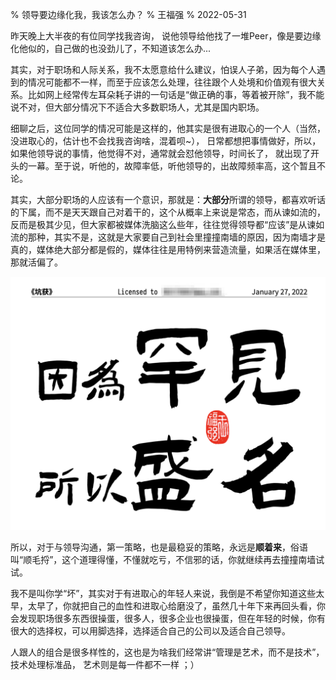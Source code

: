 % 领导要边缘化我，我该怎么办？
% 王福强
% 2022-05-31


昨天晚上大半夜的有位同学找我咨询， 说他领导给他找了一堆Peer，像是要边缘化他似的，自己做的也没劲儿了，不知道该怎么办...

其实，对于职场和人际关系，我不太愿意给什么建议，怕误人子弟，因为每个人遇到的情况可能都不一样，而至于应该怎么处理，往往跟个人处境和价值观有很大关系。比如网上经常传左耳朵耗子讲的一句话是“做正确的事，等着被开除”，我不能说不对，但大部分情况下不适合大多数职场人，尤其是国内职场。

细聊之后，这位同学的情况可能是这样的，他其实是很有进取心的一个人（当然，没进取心的，估计也不会找我咨询啥，混着呗~）， 日常都想把事情做好，所以，如果他领导说的事情，他觉得不对，通常就会怼他领导，时间长了， 就出现了开头的一幕。至于说，听他的，故障率低，听他领导的，出故障频率高，这个暂且不论。

其实，大部分职场的人应该有一个意识，那就是：**大部分**所谓的领导，都喜欢听话的下属，而不是天天跟自己对着干的，这个从概率上来说是常态，而从谏如流的，反而是极其少见，但大家都被媒体洗脑这么些年，往往觉得领导都“应该”是从谏如流的那种，其实不是，这就是大家要自己到社会里撞撞南墙的原因，因为南墙才是真的，媒体绝大部分都是假的，媒体往往是用特例来营造流量，如果活在媒体里，那就活偏了。

![](images/hanjian_shengming.png)

所以，对于与领导沟通，第一策略，也是最稳妥的策略，永远是**顺着来**，俗语叫“顺毛捋”，这个道理得懂，不懂就吃亏，不信邪的话，你就继续再去撞撞南墙试试。

我不是叫你学“坏”，其实对于有进取心的年轻人来说，我倒是不希望你知道这些太早，太早了，你就把自己的血性和进取心给磨没了，虽然几十年下来再回头看，你会发现职场很多东西很操蛋，很多人，很多企业也很操蛋，但在年轻的时候，你有很大的选择权，可以用脚选择，选择适合自己的公司以及适合自己领导。

人跟人的组合是很多样性的，这也是为啥我们经常讲“管理是艺术，而不是技术”，技术处理标准品， 艺术则是每一件都不一样 ；）


